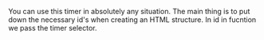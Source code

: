 You can use this timer in absolutely any situation. The main thing is to put down the necessary id's when creating an HTML structure. In id in fucntion we pass the timer selector.

